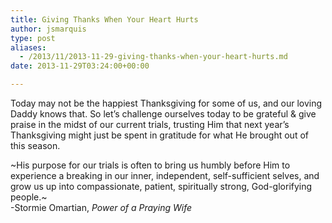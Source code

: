 ```yaml
---
title: Giving Thanks When Your Heart Hurts
author: jsmarquis
type: post
aliases:
  - /2013/11/2013-11-29-giving-thanks-when-your-heart-hurts.md
date: 2013-11-29T03:24:00+00:00

---
```

Today may not be the happiest Thanksgiving for some of us, and our loving Daddy knows that. So let&#8217;s challenge ourselves today to be grateful & give praise in the midst of our current trials, trusting Him that next year&#8217;s Thanksgiving might just be spent in gratitude for what He brought out of this season.

~His purpose for our trials is often to bring us humbly before Him to experience a breaking in our inner, independent, self-sufficient selves, and grow us up into compassionate, patient, spiritually strong, God-glorifying people.~  
-Stormie Omartian, _Power of a Praying Wife_